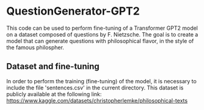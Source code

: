 # QuestionGenerator-GPT2
This code can be used to perform fine-tuning of a Transformer GPT2 model on a dataset composed of questions by F. Nietzsche. 
The goal is to create a model that can generate questions with philosophical flavor, in the style of the famous philospher.

## Dataset and fine-tuning
In order to perform the training (fine-tuning) of the model, it is necessary to include the file 'sentences.csv' in the current directory.
This dataset is publicly available at the following link:
https://www.kaggle.com/datasets/christopherlemke/philosophical-texts
